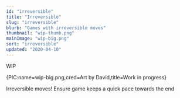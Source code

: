 ```yaml
---
id: "irreversible"
title: "Irreversible"
slug: "irreversible"
blurb: "Games with irreversible moves"
thumbnail: "wip-thumb.png"
mainImage: "wip-big.png"
sort: "irreversible"
updated: "2020-04-10"
---
```


WIP

{PIC:name=wip-big.png,cred=Art by David,title=Work in progress}

Irreversible moves! Ensure game keeps a quick pace towards the end
